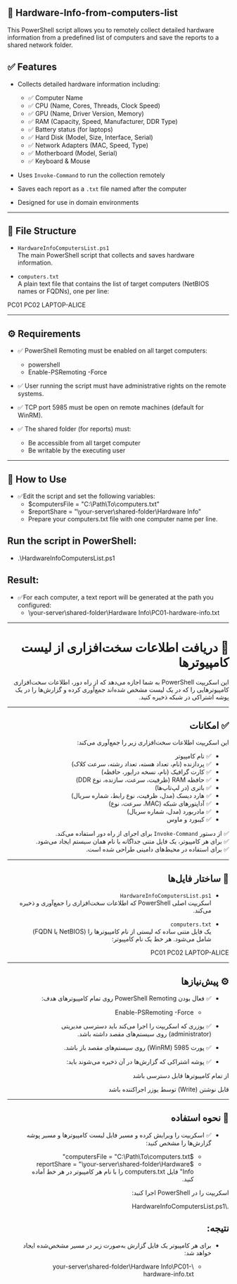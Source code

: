 ## 🔧 Hardware-Info-from-computers-list
This PowerShell script allows you to remotely collect detailed hardware information from a predefined list of computers and save the reports to a shared network folder.
## ✅ Features
- Collects detailed hardware information including:
  - ✅ Computer Name
  - ✅ CPU (Name, Cores, Threads, Clock Speed)
  - ✅ GPU (Name, Driver Version, Memory)
  - ✅ RAM (Capacity, Speed, Manufacturer, DDR Type)
  - ✅ Battery status (for laptops)
  - ✅ Hard Disk (Model, Size, Interface, Serial)
  - ✅ Network Adapters (MAC, Speed, Type)
  - ✅ Motherboard (Model, Serial)
  - ✅ Keyboard & Mouse

- Uses `Invoke-Command` to run the collection remotely
- Saves each report as a `.txt` file named after the computer
- Designed for use in domain environments

---

## 📁 File Structure

- `HardwareInfoComputersList.ps1`  
  The main PowerShell script that collects and saves hardware information.

- `computers.txt`  
  A plain text file that contains the list of target computers (NetBIOS names or FQDNs), one per line:

PC01
PC02
LAPTOP-ALICE

---

## ⚙️ Requirements

- ✅ PowerShell Remoting must be enabled on all target computers:
  - powershell
  - Enable-PSRemoting -Force

- ✅ User running the script must have administrative rights on the remote systems.

- ✅ TCP port 5985 must be open on remote machines (default for WinRM).

- ✅ The shared folder (for reports) must:

  - Be accessible from all target computer
  - Be writable by the executing user

---


## 🚀 How to Use
- ✅Edit the script and set the following variables:
  - $computersFile = "C:\Path\To\computers.txt"
  - $reportShare = "\\your-server\shared-folder\Hardware Info"
  - Prepare your computers.txt file with one computer name per line.

## Run the script in PowerShell:
  - .\HardwareInfoComputersList.ps1


## Result:
- ✅For each computer, a text report will be generated at the path you configured:
  - \\your-server\shared-folder\Hardware Info\PC01-hardware-info.txt




---
<div dir="rtl">



# 🔧 دریافت اطلاعات سخت‌افزاری از لیست کامپیوترها

این اسکریپت PowerShell به شما اجازه می‌دهد که از راه دور، اطلاعات سخت‌افزاری کامپیوترهایی را که در یک لیست مشخص شده‌اند جمع‌آوری کرده و گزارش‌ها را در یک پوشه اشتراکی در شبکه ذخیره کنید.

---

## ✅ امکانات

این اسکریپت اطلاعات سخت‌افزاری زیر را جمع‌آوری می‌کند:

- ✅ نام کامپیوتر
- ✅ پردازنده (نام، تعداد هسته، تعداد رشته، سرعت کلاک)
- ✅ کارت گرافیک (نام، نسخه درایور، حافظه)
- ✅ حافظه RAM (ظرفیت، سرعت، سازنده، نوع DDR)
- ✅ باتری (در لپ‌تاپ‌ها)
- ✅ هارد دیسک (مدل، ظرفیت، نوع رابط، شماره سریال)
- ✅ آداپتورهای شبکه (MAC، سرعت، نوع)
- ✅ مادربورد (مدل، شماره سریال)
- ✅ کیبورد و ماوس

✅ از دستور `Invoke-Command` برای اجرای از راه دور استفاده می‌کند.  
✅ برای هر کامپیوتر، یک فایل متنی جداگانه با نام همان سیستم ایجاد می‌شود.  
✅ برای استفاده در محیط‌های دامینی طراحی شده است.

---

## 📁 ساختار فایل‌ها

- `HardwareInfoComputersList.ps1`  
  اسکریپت اصلی PowerShell که اطلاعات سخت‌افزاری را جمع‌آوری و ذخیره می‌کند.

- `computers.txt`  
  یک فایل متنی ساده که لیستی از نام کامپیوترها را (NetBIOS یا FQDN) شامل می‌شود. هر خط یک نام کامپیوتر:

PC01
PC02
LAPTOP-ALICE



---

## ⚙️ پیش‌نیازها

- ✅ فعال بودن PowerShell Remoting روی تمام کامپیوترهای هدف:

   - Enable-PSRemoting -Force
- ✅ یوزری که اسکریپت را اجرا می‌کند باید دسترسی مدیریتی (administrator) روی سیستم‌های مقصد داشته باشد.

- ✅ پورت 5985 (WinRM) روی سیستم‌های مقصد باز باشد.

- ✅ پوشه اشتراکی که گزارش‌ها در آن ذخیره می‌شوند باید:

از تمام کامپیوترها قابل دسترسی باشد

قابل نوشتن (Write) توسط یوزر اجراکننده باشد


---

## 🚀 نحوه استفاده
- ✅ اسکریپت را ویرایش کرده و مسیر فایل لیست کامپیوترها و مسیر پوشه گزارش‌ها را مشخص کنید:


  - $computersFile = "C:\Path\To\computers.txt"
  - $reportShare = "\\your-server\shared-folder\Hardware Info"
فایل computers.txt را با نام هر کامپیوتر در هر خط آماده کنید.

اسکریپت را در PowerShell اجرا کنید:


.\HardwareInfoComputersList.ps1
## نتیجه:
- برای هر کامپیوتر یک فایل گزارش به‌صورت زیر در مسیر مشخص‌شده ایجاد خواهد شد:


  - \\your-server\shared-folder\Hardware Info\PC01-hardware-info.txt


</div>
